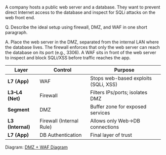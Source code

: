 A company hosts a public web server and a database. They want to prevent direct Internet access to the database and inspect for SQLi attacks on the web front end.

Q. Describe the ideal setup using firewall, DMZ, and WAF in one short paragraph.

A. Place the web server in the DMZ, separated from the internal LAN where the database lives. The firewall enforces that only the web server can reach the database on its port (e.g., 3306). A WAF sits in front of the web server to inspect and block SQLi/XSS before traffic reaches the app.


| Layer             | Control                  | Purpose                              |
| ----------------- | ------------------------ | ------------------------------------ |
| **L7 (App)**      | WAF                      | Stops web-based exploits (SQLi, XSS) |
| **L3–L4 (Net)**   | Firewall                 | Filters IPs/ports; isolates DMZ      |
| **Segment**       | DMZ                      | Buffer zone for exposed services     |
| **L3 (Internal)** | Firewall (Internal Rule) | Allows only Web→DB connections       |
| **L7 (App)**      | DB Authentication        | Final layer of trust                 |


Diagram: [DMZ + WAF Diagram](./diagrams/diagram-dmz-waf.png)
